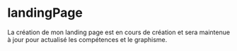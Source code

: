 # landingPage

La création de mon landing page est en cours de création et sera maintenue à jour pour actualisé les compétences et le graphisme.